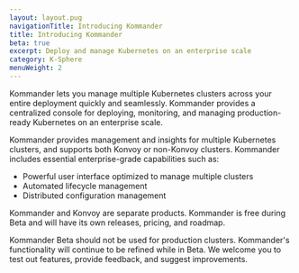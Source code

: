 ```yaml
---
layout: layout.pug
navigationTitle: Introducing Kommander
title: Introducing Kommander
beta: true
excerpt: Deploy and manage Kubernetes on an enterprise scale
category: K-Sphere
menuWeight: 2
---
```


Kommander lets you manage multiple Kubernetes clusters across your entire deployment quickly and seamlessly. Kommander provides a centralized console for deploying, monitoring, and managing production-ready Kubernetes on an enterprise scale.

Kommander provides management and insights for multiple Kubernetes clusters, and supports both Konvoy or non-Konvoy clusters. Kommander includes essential enterprise-grade capabilities such as:

- Powerful user interface optimized to manage multiple clusters
- Automated lifecycle management
- Distributed configuration management

Kommander and Konvoy are separate products. Kommander is free during Beta and will have its own releases, pricing, and roadmap.

Kommander Beta should not be used for production clusters. Kommander's functionality will continue to be refined while in Beta. We welcome you to test out features, provide feedback, and suggest improvements.
